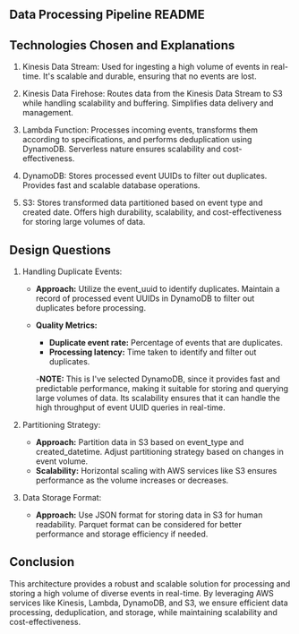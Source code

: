 ## Data Processing Pipeline README

## Technologies Chosen and Explanations

1. Kinesis Data Stream: Used for ingesting a high volume of events in real-time. It's scalable and durable, ensuring that no events are lost.

2. Kinesis Data Firehose: Routes data from the Kinesis Data Stream to S3 while handling scalability and buffering. Simplifies data delivery and management.

3. Lambda Function: Processes incoming events, transforms them according to specifications, and performs deduplication using DynamoDB. Serverless nature ensures scalability and cost-effectiveness.

4. DynamoDB: Stores processed event UUIDs to filter out duplicates. Provides fast and scalable database operations.

5. S3: Stores transformed data partitioned based on event type and created date. Offers high durability, scalability, and cost-effectiveness for storing large volumes of data.

## Design Questions

1. Handling Duplicate Events:

    - **Approach:** Utilize the event_uuid to identify duplicates. Maintain a record of processed event UUIDs in DynamoDB to filter out duplicates before processing.
    - **Quality Metrics:**
        - **Duplicate event rate:** Percentage of events that are duplicates.
        - **Processing latency:** Time taken to identify and filter out duplicates.

        -**NOTE:** This is I've selected DynamoDB, since it provides fast and predictable performance, making it suitable for storing and querying large volumes of data. Its scalability ensures that it can handle the high throughput of event UUID queries in real-time.

2. Partitioning Strategy:

    - **Approach:** Partition data in S3 based on event_type and created_datetime. Adjust partitioning strategy based on changes in event volume.
    - **Scalability:** Horizontal scaling with AWS services like S3 ensures performance as the volume increases or decreases.

3. Data Storage Format:

    - **Approach:** Use JSON format for storing data in S3 for human readability. Parquet format can be considered for better performance and storage efficiency if needed.

## Conclusion
This architecture provides a robust and scalable solution for processing and storing a high volume of diverse events in real-time. By leveraging AWS services like Kinesis, Lambda, DynamoDB, and S3, we ensure efficient data processing, deduplication, and storage, while maintaining scalability and cost-effectiveness.